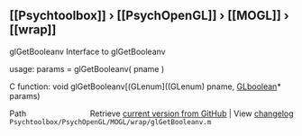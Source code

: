 ## [[Psychtoolbox]] &#8250; [[PsychOpenGL]] &#8250; [[MOGL]] &#8250; [[wrap]]

glGetBooleanv  Interface to glGetBooleanv  
  
usage:  params = glGetBooleanv( pname )  
  
C function:  void glGetBooleanv[(GLenum]((GLenum) pname, [GLboolean](GLboolean)\* params)  




<div class="code_header" style="text-align:right;">
  <span style="float:left;">Path&nbsp;&nbsp;</span> <span class="counter">Retrieve <a href=
  "https://raw.github.com/Psychtoolbox-3/Psychtoolbox-3/beta/Psychtoolbox/PsychOpenGL/MOGL/wrap/glGetBooleanv.m">current version from GitHub</a> | View <a href=
  "https://github.com/Psychtoolbox-3/Psychtoolbox-3/commits/beta/Psychtoolbox/PsychOpenGL/MOGL/wrap/glGetBooleanv.m">changelog</a></span>
</div>
<div class="code">
  <code>Psychtoolbox/PsychOpenGL/MOGL/wrap/glGetBooleanv.m</code>
</div>

